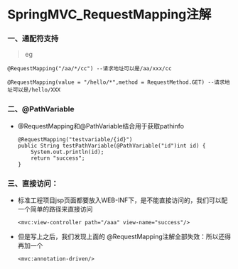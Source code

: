 # SpringMVC_RequestMapping注解

### 一、通配符支持

   >eg

    @RequestMapping("/aa/*/cc") --请求地址可以是/aa/xxx/cc
    
    @RequestMapping(value = "/hello/*",method = RequestMethod.GET) --请求地址可以是/hello/XXX

### 二、@PathVariable

* @RequestMapping和@PathVariable结合用于获取pathinfo

      @RequestMapping("testvariable/{id}")
      public String testPathVariable(@PathVariable("id")int id) {
          System.out.println(id);
          return "success";
      }

### 三、直接访问：

* 标准工程项目jsp页面都要放入WEB-INF下，是不能直接访问的，我们可以配一个简单的路径来直接访问

      <mvc:view-controller path="/aaa" view-name="success"/>

* 但是写上之后，我们发现上面的 @RequestMapping注解全部失效：所以还得再加一个

      <mvc:annotation-driven/>



















